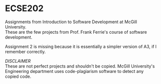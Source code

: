# ECSE202
Assignments from Introduction to Software Development at McGill University.     
These are the few projects from Prof. Frank Ferrie's course of software development. 

Assignment 2 is missing because it is essentially a simpler version of A3, if I remember correctly.

*DISCLAIMER*    
These are not perfect projects and shouldn't be copied. 
McGill University's Engineering department uses code-plagiarism software to detect any copied code.
    
